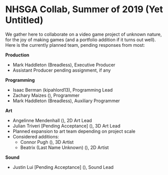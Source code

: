 # NHSGA Collab, Summer of 2019 (Yet Untitled)

We gather here to collaborate on a video game project of unknown nature, for the joy of making games (and a portfolio addition if it turns out well). Here is the currently planned team, pending responses from most:

**Production**
 - Mark Haddleton (Breadless), Executive Producer
 - Assistant Producer pending assignment, if any

**Programming**
 - Isaac Berman (kipahlord13), Programming Lead
 - Zachary Maizes (), Programmer
 - Mark Haddleton (Breadless), Auxiliary Programmer

**Art**
 - Angelinne Mendenhall (), 2D Art Lead
 - Julian Triveri [Pending Acceptance] (), 3D Art Lead
 - Planned expansion to art team depending on project scale
 - Considered additions:
    - Connor Pugh (), 3D Artist
    - Beatrix (Last Name Unknown) (), 2D Artist

**Sound**
 - Justin Lui [Pending Acceptance] (), Sound Lead
